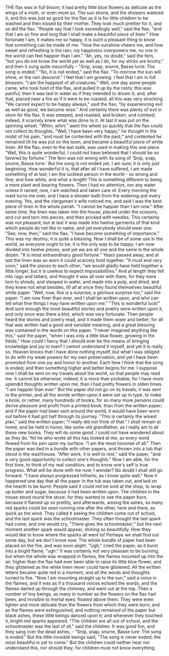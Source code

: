 THE flax was in full bloom; it had pretty little blue flowers as delicate as the wings of a moth, or even more so.
The sun shone, and the showers watered it; and this was just as good for the flax as it is for little children to be washed and then kissed by their mother.
They look much prettier for it, and so did the flax.
"People say that I look exceedingly well," said the flax, "and that I am so fine and long that I shall make a beautiful piece of linen."
How fortunate I am; it makes me so happy, it is such a pleasant thing to know that something can be made of me.
"How the sunshine cheers me, and how sweet and refreshing is the rain; my happiness overpowers me, no one in the world can feel happier than I am."
"Ah, yes, no doubt," said the fern, "but you do not know the world yet as well as I do, for my sticks are knotty;" and then it sung quite mournfully -
"Snip, snap, snurre, Basse lurre: The song is ended."
"No, it is not ended," said the flax.
"To-morrow the sun will shine, or the rain descend."
I feel that I am growing.
I feel that I am in full blossom.
"I am the happiest of all creatures."
Well, one day some people came, who took hold of the flax, and pulled it up by the roots; this was painful; then it was laid in water as if they intended to drown it; and, after that, placed near a fire as if it were to be roasted; all this was very shocking.
"We cannot expect to be happy always," said the flax; "by experiencing evil as well as good, we become wise."
And certainly there was plenty of evil in store for the flax.
It was steeped, and roasted, and broken, and combed; indeed, it scarcely knew what was done to it.
At last it was put on the spinning wheel.
"Whirr, whirr," went the wheel so quickly that the flax could not collect its thoughts.
"Well, I have been very happy," he thought in the midst of his pain, "and must be contented with the past;" and contented he remained till he was put on the loom, and became a beautiful piece of white linen.
All the flax, even to the last stalk, was used in making this one piece.
"Well, this is quite wonderful; I could not have believed that I should be so favored by fortune."
The fern was not wrong with its song of
'Snip, snap, snurre, Basse lurre.'
But the song is not ended yet, I am sure; it is only just beginning.
How wonderful it is, that after all I have suffered, I am made something of at last; I am the luckiest person in the world - so strong and fine; and how white, and what a length!
This is something different to being a mere plant and bearing flowers.
Then I had no attention, nor any water unless it rained; now, I am watched and taken care of.
Every morning the maid turns me over, and I have a shower-bath from the watering-pot every evening.
Yes, and the clergyman's wife noticed me, and said I was the best piece of linen in the whole parish.
"I cannot be happier than I am now."
After some time, the linen was taken into the house, placed under the scissors, and cut and torn into pieces, and then pricked with needles.
This certainly was not pleasant; but at last it was made into twelve garments of that kind which people do not like to name, and yet everybody should wear one.
"See, now, then," said the flax; "I have become something of importance."
This was my destiny; it is quite a blessing.
Now I shall be of some use in the world, as everyone ought to be; it is the only way to be happy.
I am now divided into twelve pieces, and yet we are all one and the same in the whole dozen.
"It is most extraordinary good fortune."
Years passed away, and at last the linen was so worn it could scarcely hold together.
"It must end very soon," said the pieces to each other; "we would gladly have held together a little longer, but it is useless to expect impossibilities."
And at length they fell into rags and tatters, and thought it was all over with them, for they were torn to shreds, and steeped in water, and made into a pulp, and dried, and they knew not what besides, till all at once they found themselves beautiful white paper.
"Well, now, this is a surprise; a glorious surprise too," said the paper.
"I am now finer than ever, and I shall be written upon, and who can tell what fine things I may have written upon me."
"This is wonderful luck!"
And sure enough the most beautiful stories and poetry were written upon it, and only once was there a blot, which was very fortunate.
Then people heard the stories and poetry read, and it made them wiser and better; for all that was written had a good and sensible meaning, and a great blessing was contained in the words on this paper.
"I never imagined anything like this," said the paper, "when I was only a little blue flower, growing in the fields."
How could I fancy that I should ever be the means of bringing knowledge and joy to man?
I cannot understand it myself, and yet it is really so.
Heaven knows that I have done nothing myself, but what I was obliged to do with my weak powers for my own preservation; and yet I have been promoted from one joy and honor to another.
Each time I think that the song is ended; and then something higher and better begins for me.
I suppose now I shall be sent on my travels about the world, so that people may read me.
It cannot be otherwise; indeed, it is more than probable; for I have more splendid thoughts written upon me, than I had pretty flowers in olden times.
"I am happier than ever."
But the paper did not go on its travels; it was sent to the printer, and all the words written upon it were set up in type, to make a book, or rather, many hundreds of books; for so many more persons could derive pleasure and profit from a printed book, than from the written paper; and if the paper had been sent around the world, it would have been worn out before it had got half through its journey.
"This is certainly the wisest plan," said the written paper; "I really did not think of that."
I shall remain at home, and be held in honor, like some old grandfather, as I really am to all these new books.
They will do some good.
I could not have wandered about as they do.
Yet he who wrote all this has looked at me, as every word flowed from his pen upon my surface.
"I am the most honored of all."
Then the paper was tied in a bundle with other papers, and thrown into a tub that stood in the washhouse.
"After work, it is well to rest," said the paper, "and a very good opportunity to collect one's thoughts."
Now I am able, for the first time, to think of my real condition; and to know one's self is true progress.
What will be done with me now, I wonder?
No doubt I shall still go forward.
"I have always progressed hitherto, as I know quite well."
Now it happened one day that all the paper in the tub was taken out, and laid on the hearth to be burnt.
People said it could not be sold at the shop, to wrap up butter and sugar, because it had been written upon.
The children in the house stood round the stove; for they wanted to see the paper burn, because it flamed up so prettily, and afterwards, among the ashes, so many red sparks could be seen running one after the other, here and there, as quick as the wind.
They called it seeing the children come out of school, and the last spark was the schoolmaster.
They often thought the last spark had come; and one would cry, "There goes the schoolmaster;" but the next moment another spark would appear, shining so beautifully.
How they would like to know where the sparks all went to!
Perhaps we shall find out some day, but we don't know now.
The whole bundle of paper had been placed on the fire, and was soon alight.
"Ugh," cried the paper, as it burst into a bright flame; "ugh."
It was certainly not very pleasant to be burning; but when the whole was wrapped in flames, the flames mounted up into the air, higher than the flax had ever been able to raise its little blue flower, and they glistened as the white linen never could have glistened.
All the written letters became quite red in a moment, and all the words and thoughts turned to fire.
"Now I am mounting straight up to the sun," said a voice in the flames; and it was as if a thousand voices echoed the words; and the flames darted up through the chimney, and went out at the top.
Then a number of tiny beings, as many in number as the flowers on the flax had been, and invisible to mortal eyes, floated above them.
They were even lighter and more delicate than the flowers from which they were born; and as the flames were extinguished, and nothing remained of the paper but black ashes, these little beings danced upon it; and whenever they touched it, bright red sparks appeared.
"The children are all out of school, and the schoolmaster was the last of all," said the children.
It was good fun, and they sang over the dead ashes, -
"Snip, snap, snurre, Basse lure: The song is ended."
But the little invisible beings said, "The song is never ended; the most beautiful is yet to come."
But the children could neither hear nor understand this, nor should they; for children must not know everything.
